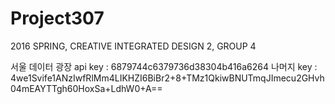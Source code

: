 # Project307
2016 SPRING, CREATIVE INTEGRATED DESIGN 2, GROUP 4

서울 데이터 광장 api key : 6879744c6379736d38304b416a6264
나머지 key : 4we1Svife1ANzIwfRlMm4LIKHZI6BiBr2+8+TMz1QkiwBNUTmqJImecu2GHvh04mEAYTTgh60HoxSa+LdhW0+A==
